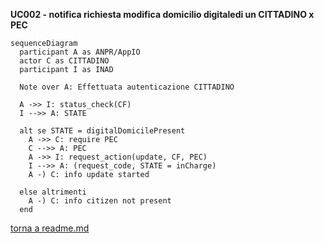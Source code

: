 **UC002 - notifica richiesta modifica domicilio digitaledi un CITTADINO x PEC**

```mermaid
sequenceDiagram
  participant A as ANPR/AppIO
  actor C as CITTADINO
  participant I as INAD

  Note over A: Effettuata autenticazione CITTADINO

  A ->> I: status_check(CF)
  I -->> A: STATE

  alt se STATE = digitalDomicilePresent
    A ->> C: require PEC
    C -->> A: PEC
    A ->> I: request_action(update, CF, PEC)
    I -->> A: (request_code, STATE = inCharge)
    A -) C: info update started

  else altrimenti
    A -) C: info citizen not present
  end

  ```

  [torna a readme.md](../readme.md)
